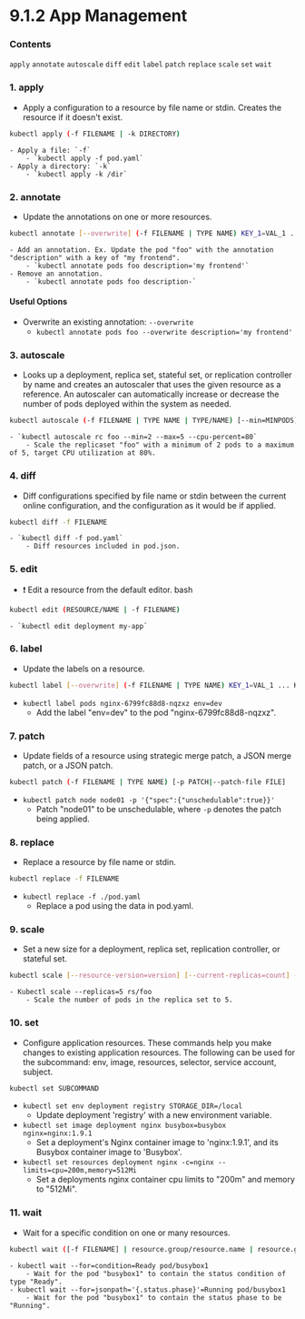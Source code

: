 # 9.1.2 App Management

### Contents

`apply` `annotate` `autoscale` `diff` `edit` `label` `patch` `replace` `scale` `set` `wait`

### 1. apply

- Apply a configuration to a resource by file name or stdin. Creates the resource if it doesn't exist.
```bash
kubectl apply (-f FILENAME | -k DIRECTORY)
```
    - Apply a file: `-f`
        - `kubectl apply -f pod.yaml`
    - Apply a directory: `-k`
        - `kubectl apply -k /dir`

### 2. annotate

- Update the annotations on one or more resources.
```bash
kubectl annotate [--overwrite] (-f FILENAME | TYPE NAME) KEY_1=VAL_1 ... KEY_N=VAL_N [--resource-version=version]
```
    - Add an annotation. Ex. Update the pod "foo" with the annotation "description" with a key of "my frontend".
        - `kubectl annotate pods foo description='my frontend'`
    - Remove an annotation.
        - `kubectl annotate pods foo description-`

#### Useful Options

- Overwrite an existing annotation: `--overwrite`
  - `kubectl annotate pods foo --overwrite description='my frontend'`

### 3. autoscale

- Looks up a deployment, replica set, stateful set, or replication controller by name and creates an autoscaler that uses the given resource as a reference. An autoscaler can automatically increase or decrease the number of pods deployed within the system as needed.
```bash
kubectl autoscale (-f FILENAME | TYPE NAME | TYPE/NAME) [--min=MINPODS] --max=MAXPODS [--cpu-percent=CPU]
```
    - `kubectl autoscale rc foo --min=2 --max=5 --cpu-percent=80`
        - Scale the replicaset "foo" with a minimum of 2 pods to a maximum of 5, target CPU utilization at 80%.

### 4. diff

- Diff configurations specified by file name or stdin between the current online configuration, and the configuration as it would be if applied.
```bash
kubectl diff -f FILENAME
```
    - `kubectl diff -f pod.yaml`
        - Diff resources included in pod.json.

### 5. edit

- ❗️ Edit a resource from the default editor.
bash
```bash
kubectl edit (RESOURCE/NAME | -f FILENAME)
```
    - `kubectl edit deployment my-app`

### 6. label

- Update the labels on a resource.
```bash
kubectl label [--overwrite] (-f FILENAME | TYPE NAME) KEY_1=VAL_1 ... KEY_N=VAL_N [--resource-version=version]
```
- `kubectl label pods nginx-6799fc88d8-nqzxz env=dev`
  - Add the label "env=dev" to the pod "nginx-6799fc88d8-nqzxz".

### 7. patch

- Update fields of a resource using strategic merge patch, a JSON merge patch, or a JSON patch.
```bash
kubectl patch (-f FILENAME | TYPE NAME) [-p PATCH|--patch-file FILE]
```
- `kubectl patch node node01 -p '{"spec":{"unschedulable":true}}'`
  - Patch "node01" to be unschedulable, where `-p` denotes the patch being applied.

### 8. replace

- Replace a resource by file name or stdin.
```bash
kubectl replace -f FILENAME
```
- `kubectl replace -f ./pod.yaml`
  - Replace a pod using the data in pod.yaml.

### 9. scale

- Set a new size for a deployment, replica set, replication controller, or stateful set.
```bash
kubectl scale [--resource-version=version] [--current-replicas=count] --replicas=COUNT (-f FILENAME | TYPE NAME)
```
    - Kubectl scale --replicas=5 rs/foo
        - Scale the number of pods in the replica set to 5.

### 10. set

- Configure application resources. These commands help you make changes to existing application resources. The following can be used for the subcommand: env, image, resources, selector, service account, subject.
```bash
kubectl set SUBCOMMAND
```
- `kubectl set env deployment registry STORAGE_DIR=/local`
  - Update deployment 'registry' with a new environment variable.
- `kubectl set image deployment nginx busybox=busybox nginx=nginx:1.9.1`
  - Set a deployment's Nginx container image to 'nginx:1.9.1', and its Busybox container image to 'Busybox'.
- `kubectl set resources deployment nginx -c=nginx --limits=cpu=200m,memory=512Mi`
  - Set a deployments nginx container cpu limits to "200m" and memory to "512Mi".

### 11. wait

- Wait for a specific condition on one or many resources.
```bash
kubectl wait ([-f FILENAME] | resource.group/resource.name | resource.group [(-l label | --all)]) [--for=delete|--for condition=available|--for=jsonpath='{}'=value]
```
    - kubectl wait --for=condition=Ready pod/busybox1
        - Wait for the pod "busybox1" to contain the status condition of type "Ready".
    - kubectl wait --for=jsonpath='{.status.phase}'=Running pod/busybox1
        - Wait for the pod "busybox1" to contain the status phase to be "Running".
